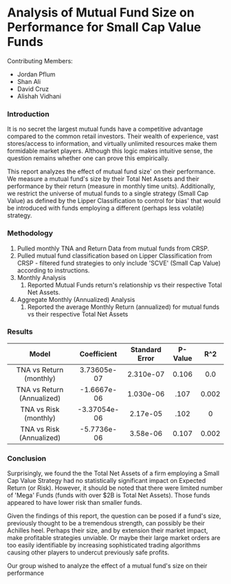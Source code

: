 # Analysis of Mutual Fund Size on Performance for Small Cap Value Funds



Contributing Members:

- Jordan Pflum
- Shan Ali
- David Cruz
- Alishah Vidhani

### Introduction

It is no secret the largest mutual funds have a competitive advantage compared to the common retail investors. Their wealth of experience, vast stores/access to information, and virtually unlimited resources make them formidable market players. Although this logic makes intuitive sense, the question remains whether one can prove this empirically. 

This report analyzes the effect of mutual fund size' on their performance. We measure a mutual fund's size by their Total Net Assets and their performance by their return (measure in monthly time units). Additionally, we restrict the universe of mutual funds to a single strategy (Small Cap Value) as defined by the Lipper Classification to control for bias' that would be introduced with funds employing a different (perhaps less volatile) strategy. 

### Methodology

1. Pulled monthly TNA and Return Data from mutual funds from CRSP.
2. Pulled mutual fund classification based on Lipper Classification from CRSP - filtered fund strategies to only include 'SCVE' (Small Cap Value) according to instructions.
3. Monthly Analysis
   1. Reported Mutual Funds return's relationship vs their respective Total Net Assets.
4. Aggregate Monthly (Annualized) Analysis
   1. Reported the average Monthly Return (annualized) for mutual funds vs their respective Total Net Assets

### Results

|           Model            | Coefficient  | Standard Error | P-Value |  R^2  |
| :------------------------: | :----------: | :------------: | :-----: | :---: |
|  TNA vs Return (monthly)   | 3.73605e-07  |   2.310e-07    |  0.106  |  0.0  |
| TNA vs Return (Annualized) | -1.6667e-06  |   1.030e-06    |  .107   | 0.002 |
|   TNA vs Risk (monthly)    | -3.37054e-06 |    2.17e-05    |  .102   |   0   |
|  TNA vs Risk (Annualized)  | -5.7736e-06  |    3.58e-06    |  0.107  | 0.002 |

### Conclusion

Surprisingly, we found the the Total Net Assets of a firm employing a Small Cap Value Strategy had no statistically significant impact on Expected Return (or Risk). However, it should be noted that there were limited number of 'Mega' Funds (funds with over $2B is Total Net Assets). Those funds appeared to have lower risk than smaller funds.

Given the findings of this report, the question can be posed if a fund's size, previously thought to be a tremendous strength, can possibly be their Achilles heel. Perhaps their size, and by extension their market impact, make profitable strategies unviable. Or maybe their large market orders are too easily identifiable by increasing sophisticated trading algorithms causing other players to undercut previously safe profits. 

Our group wished to analyze the effect of a mutual fund's size on their performance